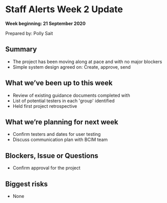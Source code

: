 # Staff Alerts Week 2 Update
**Week beginning: 21 September 2020** 

Prepared by:  Polly Sait

## Summary

* The project has been moving along at pace and with no major blockers
* Simple system design agreed on: Create, approve, send

## What we’ve been up to​ this week​

* Review of existing guidance documents completed with
* List of potential testers in each 'group' identified 
* Held first project retrospective

## What we’re planning for ​next week

* Confirm testers and dates for user testing
* Discuss communication plan with BCIM team

## Blockers, Issue or Questions

* Confirm approval for the project 

## Biggest risks

* None
